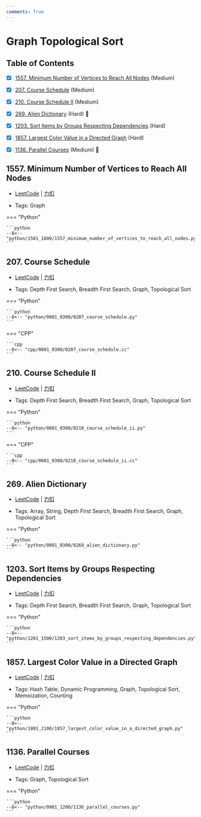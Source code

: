 ```yaml
---
comments: True
---
```


# Graph Topological Sort

## Table of Contents

- [x] [1557. Minimum Number of Vertices to Reach All Nodes](#1557-minimum-number-of-vertices-to-reach-all-nodes) (Medium)
- [x] [207. Course Schedule](#207-course-schedule) (Medium)
- [x] [210. Course Schedule II](#210-course-schedule-ii) (Medium)
- [x] [269. Alien Dictionary](#269-alien-dictionary) (Hard) 👑
- [x] [1203. Sort Items by Groups Respecting Dependencies](#1203-sort-items-by-groups-respecting-dependencies) (Hard)
- [x] [1857. Largest Color Value in a Directed Graph](#1857-largest-color-value-in-a-directed-graph) (Hard)
- [x] [1136. Parallel Courses](#1136-parallel-courses) (Medium) 👑


## 1557. Minimum Number of Vertices to Reach All Nodes

-    [LeetCode](https://leetcode.com/problems/minimum-number-of-vertices-to-reach-all-nodes/) | [力扣](https://leetcode.cn/problems/minimum-number-of-vertices-to-reach-all-nodes/)

-   Tags: Graph

=== "Python"

    ```python
    --8<-- "python/1501_1800/1557_minimum_number_of_vertices_to_reach_all_nodes.py"
    ```



## 207. Course Schedule

-    [LeetCode](https://leetcode.com/problems/course-schedule/) | [力扣](https://leetcode.cn/problems/course-schedule/)

-   Tags: Depth First Search, Breadth First Search, Graph, Topological Sort

=== "Python"

    ```python
    --8<-- "python/0001_0300/0207_course_schedule.py"
    ```

=== "CPP"

    ```cpp
    --8<-- "cpp/0001_0300/0207_course_schedule.cc"
    ```



## 210. Course Schedule II

-    [LeetCode](https://leetcode.com/problems/course-schedule-ii/) | [力扣](https://leetcode.cn/problems/course-schedule-ii/)

-   Tags: Depth First Search, Breadth First Search, Graph, Topological Sort

=== "Python"

    ```python
    --8<-- "python/0001_0300/0210_course_schedule_ii.py"
    ```

=== "CPP"

    ```cpp
    --8<-- "cpp/0001_0300/0210_course_schedule_ii.cc"
    ```



## 269. Alien Dictionary

-    [LeetCode](https://leetcode.com/problems/alien-dictionary/) | [力扣](https://leetcode.cn/problems/alien-dictionary/)

-   Tags: Array, String, Depth First Search, Breadth First Search, Graph, Topological Sort

=== "Python"

    ```python
    --8<-- "python/0001_0300/0269_alien_dictionary.py"
    ```



## 1203. Sort Items by Groups Respecting Dependencies

-    [LeetCode](https://leetcode.com/problems/sort-items-by-groups-respecting-dependencies/) | [力扣](https://leetcode.cn/problems/sort-items-by-groups-respecting-dependencies/)

-   Tags: Depth First Search, Breadth First Search, Graph, Topological Sort

=== "Python"

    ```python
    --8<-- "python/1201_1500/1203_sort_items_by_groups_respecting_dependencies.py"
    ```



## 1857. Largest Color Value in a Directed Graph

-    [LeetCode](https://leetcode.com/problems/largest-color-value-in-a-directed-graph/) | [力扣](https://leetcode.cn/problems/largest-color-value-in-a-directed-graph/)

-   Tags: Hash Table, Dynamic Programming, Graph, Topological Sort, Memoization, Counting

=== "Python"

    ```python
    --8<-- "python/1801_2100/1857_largest_color_value_in_a_directed_graph.py"
    ```



## 1136. Parallel Courses

-    [LeetCode](https://leetcode.com/problems/parallel-courses/) | [力扣](https://leetcode.cn/problems/parallel-courses/)

-   Tags: Graph, Topological Sort

=== "Python"

    ```python
    --8<-- "python/0901_1200/1136_parallel_courses.py"
    ```

